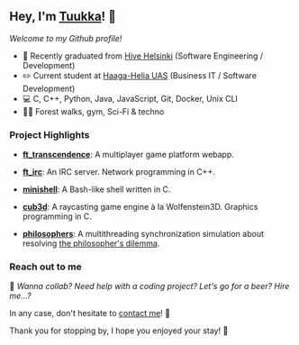 ## Hey, I'm [Tuukka](https://www.linkedin.com/in/tuukka-tikanoja/)! 👋

*Welcome to my Github profile!*

- 🐝 Recently graduated from [Hive Helsinki](https://www.hive.fi/en/) (Software Engineering / Development)
- ✏️ Current student at [Haaga-Helia UAS](https://www.haaga-helia.fi/en/bachelor/degree-programme-business-information-technology?gad_source=1) (Business IT / Software Development)
- 💻 C, C++, Python, Java, JavaScript, Git, Docker, Unix CLI
- 🧚‍♂️ Forest walks, gym, Sci-Fi & techno

### Project Highlights

- **[ft_transcendence](https://github.com/tikanoja/ft_transcendence)**: A multiplayer game platform webapp.

- **[ft_irc](https://github.com/tikanoja/ft_irc)**: An IRC server. Network programming in C++.

- **[minishell](https://github.com/tikanoja/minishell)**: A Bash-like shell written in C.

- **[cub3d](https://github.com/tikanoja/cub3D)**: A raycasting game engine à la Wolfenstein3D. Graphics programming in C.
 
- **[philosophers](https://github.com/tikanoja/Philosophers)**: A multithreading synchronization simulation about resolving [the philosopher's dilemma](https://en.wikipedia.org/wiki/Dining_philosophers_problem).

### Reach out to me

💭 *Wanna collab? Need help with a coding project? Let's go for a beer? Hire me...?*

In any case, don't hesitate to [contact me](https://www.linkedin.com/in/tuukka-tikanoja/)! 🤝

Thank you for stopping by, I hope you enjoyed your stay! 🤠
